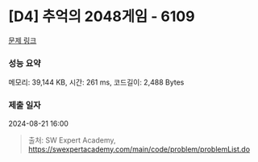 # [D4] 추억의 2048게임 - 6109 

[문제 링크](https://swexpertacademy.com/main/code/problem/problemDetail.do?contestProbId=AWbrg9uabZsDFAWQ) 

### 성능 요약

메모리: 39,144 KB, 시간: 261 ms, 코드길이: 2,488 Bytes

### 제출 일자

2024-08-21 16:00



> 출처: SW Expert Academy, https://swexpertacademy.com/main/code/problem/problemList.do